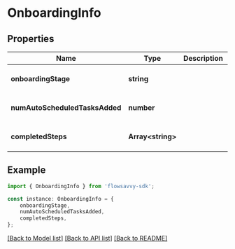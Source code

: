 # OnboardingInfo


## Properties

Name | Type | Description | Notes
------------ | ------------- | ------------- | -------------
**onboardingStage** | **string** |  | [optional] [default to undefined]
**numAutoScheduledTasksAdded** | **number** |  | [optional] [default to undefined]
**completedSteps** | **Array&lt;string&gt;** |  | [optional] [default to undefined]

## Example

```typescript
import { OnboardingInfo } from 'flowsavvy-sdk';

const instance: OnboardingInfo = {
    onboardingStage,
    numAutoScheduledTasksAdded,
    completedSteps,
};
```

[[Back to Model list]](../README.md#documentation-for-models) [[Back to API list]](../README.md#documentation-for-api-endpoints) [[Back to README]](../README.md)
